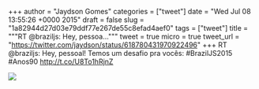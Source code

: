 
+++
author = "Jaydson Gomes"
categories = ["tweet"]
date = "Wed Jul 08 13:55:26 +0000 2015"
draft = false
slug = "1a82944d27d03e79ddf77e267de55c8efad4aef0"
tags = ["tweet"]
title = """RT @braziljs: Hey, pessoa..."""
tweet = true
micro = true
tweet_url = "https://twitter.com/jaydson/status/618780431970922496"
+++
RT @braziljs: Hey, pessoal! Temos um desafio pra vocês:
#BrazilJS2015 #Anos90 http://t.co/U8To1hRjnZ

![](/images/tweet-media/618780431970922496-CJZUjKuW8AA0YX8.png)